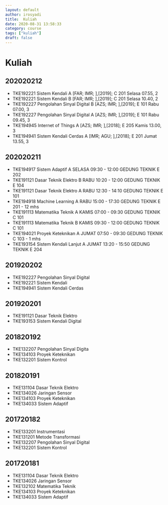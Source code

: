 ```yaml
---
layout: default
author: irosyadi
title:  Kuliah
date: 2020-08-31 13:58:33
category: course
tags: ["kuliah"]
draft: false
---
```


# Kuliah

## 202020212

- TKE192221 Sistem Kendali A [FAR; IMR; ],[2019]; C 201 Selasa 07.55, 2
- TKE192221 Sistem Kendali B [FAR; IMR; ],[2019]; C 201 Selasa 10.40, 2
- TKE192227 Pengolahan Sinyal Digital B [AZS; IMR; ],[2019]; E 101 Rabu 07.00, 3
- TKE192227 Pengolahan Sinyal Digital A [AZS; IMR; ],[2019]; E 101 Rabu 09.45, 3
- TKE194945 Internet of Things A [AZS; IMR; ],[2018]; E 205 Kamis 13.00, 3
- TKE194941 Sistem Kendali Cerdas A [IMR; AGU; ],[2018]; E 201 Jumat 13.55, 3

## 202020211
- TKE194917 Sistem Adaptif A SELASA 09:30 - 12:00 GEDUNG TEKNIK E 202
- TKE191121 Dasar Teknik Elektro B RABU 10:20 - 12:00 GEDUNG TEKNIK E 104
- TKE191121 Dasar Teknik Elektro A RABU 12:30 - 14:10 GEDUNG TEKNIK E 101
- TKE194918 Machine Learning A RABU 15:00 - 17:30 GEDUNG TEKNIK E 201 - 12 mhs
- TKE191113 Matematika Teknik  A KAMIS 07:00 - 09:30 GEDUNG TEKNIK C 101
- TKE191113 Matematika Teknik  B KAMIS 09:30 - 12:00 GEDUNG TEKNIK C 101
- TKE194021 Proyek Keteknikan A JUMAT 07:50 - 09:30 GEDUNG TEKNIK C 103 - 1 mhs
- TKE193154 Sistem Kendali Lanjut A JUMAT 13:20 - 15:50 GEDUNG TEKNIK E 204

## 201920202
- TKE192227 Pengolahan Sinyal Digital
- TKE192221 Sistem Kendali
- TKE194941 Sistem Kendali Cerdas

## 201920201
- TKE191121 Dasar Teknik Elektro
- TKE193153 Sistem Kendali Digital

## 201820192
- TKE132207 Pengolahan Sinyal Digita
- TKE134103 Proyek Keteknikan
- TKE132201 Sistem Kontrol

## 201820191
- TKE131104 Dasar Teknik Elektro
- TKE134026 Jaringan Sensor
- TKE134103 Proyek Keteknikan
- TKE134033 Sistem Adaptif

## 201720182
- TKE133201 Instrumentasi
- TKE131201 Metode Transformasi
- TKE132207 Pengolahan Sinyal Digital
- TKE132201 Sistem Kontrol

## 201720181
- TKE131104 Dasar Teknik Elektro
- TKE134026 Jaringan Sensor
- TKE132102 Matematika Teknik
- TKE134103 Proyek Keteknikan
- TKE134033 Sistem Adaptif
